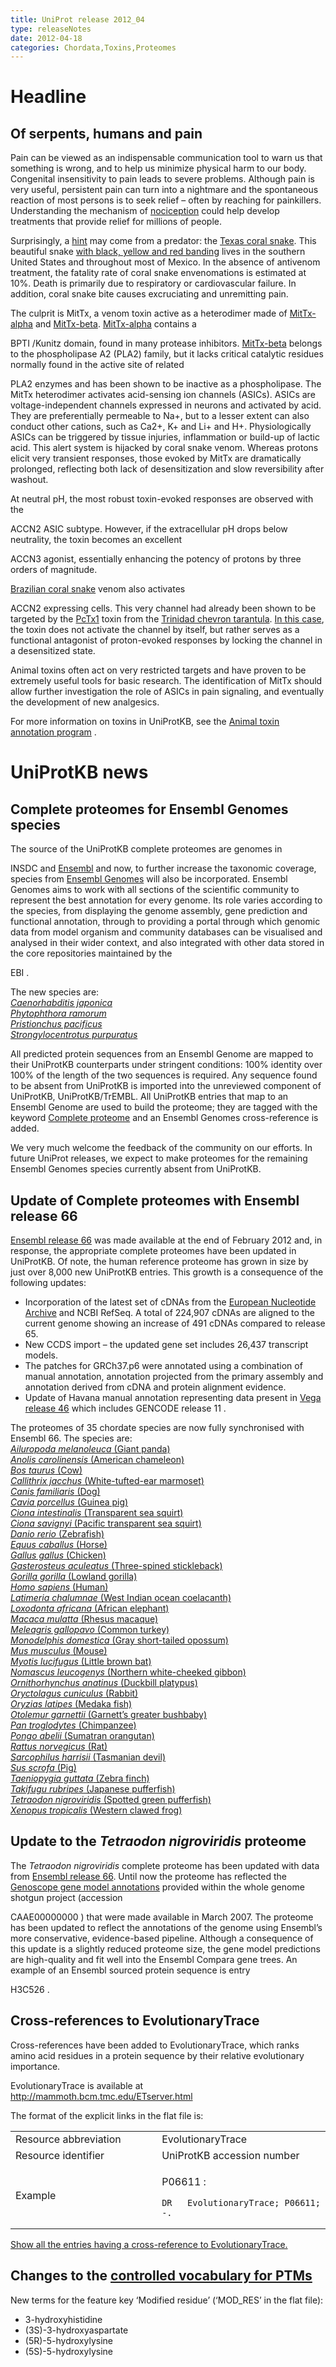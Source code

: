 ```yaml
---
title: UniProt release 2012_04
type: releaseNotes
date: 2012-04-18
categories: Chordata,Toxins,Proteomes
---
```


# Headline

## Of serpents, humans and pain

Pain can be viewed as an indispensable communication tool to warn us that something is wrong, and to help us minimize physical harm to our body. Congenital insensitivity to pain leads to severe problems. Although pain is very useful, persistent pain can turn into a nightmare and the spontaneous reaction of most persons is to seek relief – often by reaching for painkillers. Understanding the mechanism of [nociception](http://medical-dictionary.thefreedictionary.com/nociception) could help develop treatments that provide relief for millions of people.

Surprisingly, a [hint](http://www.ncbi.nlm.nih.gov/pubmed/22094702) may come from a predator: the [Texas coral snake](https://www.uniprot.org/taxonomy/1114302 "_Micrurus tener tener_"). This beautiful snake [with black, yellow and red banding](http://upload.wikimedia.org/wikipedia/commons/c/cb/Micrurus_tener.jpg) lives in the southern United States and throughout most of Mexico. In the absence of antivenom treatment, the fatality rate of coral snake envenomations is estimated at 10%. Death is primarily due to respiratory or cardiovascular failure. In addition, coral snake bite causes excruciating and unremitting pain.

The culprit is MitTx, a venom toxin active as a heterodimer made of [MitTx-alpha](https://www.uniprot.org/uniprotkb/G9I929) and [MitTx-beta](http://www.uniprot.org/uniprotkb/G9I930). [MitTx-alpha](http://www.uniprot.org/uniprotkb/G9I929) contains a

BPTI /Kunitz domain, found in many protease inhibitors. [MitTx-beta](https://www.uniprot.org/uniprotkb/G9I930) belongs to the phospholipase A2 (PLA2) family, but it lacks critical catalytic residues normally found in the active site of related

PLA2 enzymes and has been shown to be inactive as a phospholipase. The MitTx heterodimer activates acid-sensing ion channels (ASICs). ASICs are voltage-independent channels expressed in neurons and activated by acid. They are preferentially permeable to Na+, but to a lesser extent can also conduct other cations, such as Ca2+, K+ and Li+ and H+. Physiologically ASICs can be triggered by tissue injuries, inflammation or build-up of lactic acid. This alert system is hijacked by coral snake venom. Whereas protons elicit very transient responses, those evoked by MitTx are dramatically prolonged, reflecting both lack of desensitization and slow reversibility after washout.

At neutral pH, the most robust toxin-evoked responses are observed with the

ACCN2 ASIC subtype. However, if the extracellular pH drops below neutrality, the toxin becomes an excellent

ACCN3 agonist, essentially enhancing the potency of protons by three orders of magnitude.

[Brazilian coral snake](https://www.uniprot.org/taxonomy/129461) venom also activates

ACCN2 expressing cells. This very channel had already been shown to be targeted by the [PcTx1](https://www.uniprot.org/uniprotkb/P60514) toxin from the [Trinidad chevron tarantula](http://www.uniprot.org/taxonomy/179874). [In this case](http://www.ncbi.nlm.nih.gov/pubmed/10829030), the toxin does not activate the channel by itself, but rather serves as a functional antagonist of proton-evoked responses by locking the channel in a desensitized state.

Animal toxins often act on very restricted targets and have proven to be extremely useful tools for basic research. The identification of MitTx should allow further investigation the role of ASICs in pain signaling, and eventually the development of new analgesics.

For more information on toxins in UniProtKB, see the [Animal toxin annotation program](https://www.uniprot.org/help/Toxins) .

# UniProtKB news

## Complete proteomes for Ensembl Genomes species

The source of the UniProtKB complete proteomes are genomes in

INSDC and [Ensembl](http://www.ensembl.org/index.html) and now, to further increase the taxonomic coverage, species from [Ensembl Genomes](http://www.ensemblgenomes.org/) will also be incorporated. Ensembl Genomes aims to work with all sections of the scientific community to represent the best annotation for every genome. Its role varies according to the species, from displaying the genome assembly, gene prediction and functional annotation, through to providing a portal through which genomic data from model organism and community databases can be visualised and analysed in their wider context, and also integrated with other data stored in the core repositories maintained by the

EBI .

The new species are:  
[_Caenorhabditis japonica_](http://metazoa.ensembl.org/Caenorhabditis_japonica/Info/Index)  
[_Phytophthora ramorum_](http://protists.ensembl.org/Phytophthora_ramorum/Info/Index/)  
[_Pristionchus pacificus_](http://metazoa.ensembl.org/Pristionchus_pacificus/Info/Index/)  
[_Strongylocentrotus purpuratus_](http://metazoa.ensembl.org/Strongylocentrotus_purpuratus/Info/Index)

All predicted protein sequences from an Ensembl Genome are mapped to their UniProtKB counterparts under stringent conditions: 100% identity over 100% of the length of the two sequences is required. Any sequence found to be absent from UniProtKB is imported into the unreviewed component of UniProtKB, UniProtKB/TrEMBL. All UniProtKB entries that map to an Ensembl Genome are used to build the proteome; they are tagged with the keyword [Complete proteome](https://www.uniprot.org/keywords/KW-0181) and an Ensembl Genomes cross-reference is added.

We very much welcome the feedback of the community on our efforts. In future UniProt releases, we expect to make proteomes for the remaining Ensembl Genomes species currently absent from UniProtKB.

## Update of Complete proteomes with Ensembl release 66

[Ensembl release 66](http://www.ensembl.org/info/website/news.html) was made available at the end of February 2012 and, in response, the appropriate complete proteomes have been updated in UniProtKB. Of note, the human reference proteome has grown in size by just over 8,000 new UniProtKB entries. This growth is a consequence of the following updates:

- Incorporation of the latest set of cDNAs from the [European Nucleotide Archive](http://www.ebi.ac.uk/ena/) and NCBI RefSeq. A total of 224,907 cDNAs are aligned to the current genome showing an increase of 491 cDNAs compared to release 65.
- New CCDS import – the updated gene set includes 26,437 transcript models.
- The patches for GRCh37.p6 were annotated using a combination of manual annotation, annotation projected from the primary assembly and annotation derived from cDNA and protein alignment evidence.
- Update of Havana manual annotation representing data present in [Vega release 46](http://vega.sanger.ac.uk/Homo_sapiens/Info/Index) which includes GENCODE release 11 .

The proteomes of 35 chordate species are now fully synchronised with Ensembl 66. The species are:  
[_Ailuropoda melanoleuca_ (Giant panda)](https://www.uniprot.org/uniprotkb?query=organism_id:9646+AND+keyword:KW-0181)  
[_Anolis carolinensis_ (American chameleon)](https://www.uniprot.org/uniprotkb?query=organism_id:28377+AND+keyword:KW-0181)  
[_Bos taurus_ (Cow)](https://www.uniprot.org/uniprotkb?query=organism_id:9913+AND+keyword:KW-0181)  
[_Callithrix jacchus_ (White-tufted-ear marmoset)](https://www.uniprot.org/uniprotkb?query=organism_id:9483+AND+keyword:KW-0181)  
[_Canis familiaris_ (Dog)](https://www.uniprot.org/uniprotkb?query=organism_id:9615+AND+keyword:KW-0181)  
[_Cavia porcellus_ (Guinea pig)](https://www.uniprot.org/uniprotkb?query=organism_id:10141+AND+keyword:KW-0181)  
[_Ciona intestinalis_ (Transparent sea squirt)](https://www.uniprot.org/uniprotkb?query=organism_id:7719+AND+keyword:KW-0181)  
[_Ciona savignyi_ (Pacific transparent sea squirt)](https://www.uniprot.org/uniprotkb?query=organism_id:51511+AND+keyword:KW-0181)  
[_Danio rerio_ (Zebrafish)](https://www.uniprot.org/uniprotkb?query=organism_id:7955+AND+keyword:KW-0181)  
[_Equus caballus_ (Horse)](https://www.uniprot.org/uniprotkb?query=organism_id:9796+AND+keyword:KW-0181)  
[_Gallus gallus_ (Chicken)](https://www.uniprot.org/uniprotkb?query=organism_id:9031+AND+keyword:KW-0181)  
[_Gasterosteus aculeatus_ (Three-spined stickleback)](https://www.uniprot.org/uniprotkb?query=organism_id:69293+AND+keyword:KW-0181)  
[_Gorilla gorilla_ (Lowland gorilla)](https://www.uniprot.org/uniprotkb?query=organism_id:9595+AND+keyword:KW-0181)  
[_Homo sapiens_ (Human)](https://www.uniprot.org/uniprotkb?query=organism_id:9606+AND+keyword:KW-0181)  
[_Latimeria chalumnae_ (West Indian ocean coelacanth)](https://www.uniprot.org/uniprotkb?query=organism_id:7897+AND+keyword:KW-0181)  
[_Loxodonta africana_ (African elephant)](https://www.uniprot.org/uniprotkb?query=organism_id:9785+AND+keyword:KW-0181)  
[_Macaca mulatta_ (Rhesus macaque)](https://www.uniprot.org/uniprotkb?query=organism_id:9544+AND+keyword:KW-0181)  
[_Meleagris gallopavo_ (Common turkey)](https://www.uniprot.org/uniprotkb?query=organism_id:9103+AND+keyword:KW-0181)  
[_Monodelphis domestica_ (Gray short-tailed opossum)](https://www.uniprot.org/uniprotkb?query=organism_id:13616+AND+keyword:KW-0181)  
[_Mus musculus_ (Mouse)](https://www.uniprot.org/uniprotkb?query=organism_id:10090+AND+keyword:KW-0181)  
[_Myotis lucifugus_ (Little brown bat)](https://www.uniprot.org/uniprotkb?query=organism_id:59463+AND+keyword:KW-0181)  
[_Nomascus leucogenys_ (Northern white-cheeked gibbon)](https://www.uniprot.org/uniprotkb?query=organism_id:61853+AND+keyword:KW-0181)  
[_Ornithorhynchus anatinus_ (Duckbill platypus)](https://www.uniprot.org/uniprotkb?query=organism_id:9258+AND+keyword:KW-0181)  
[_Oryctolagus cuniculus_ (Rabbit)](https://www.uniprot.org/uniprotkb?query=organism_id:9986+AND+keyword:KW-0181)  
[_Oryzias latipes_ (Medaka fish)](https://www.uniprot.org/uniprotkb?query=organism_id:8090+AND+keyword:KW-0181)  
[_Otolemur garnettii_ (Garnett’s greater bushbaby)](https://www.uniprot.org/uniprotkb?query=organism_id:30611+AND+keyword:KW-0181)  
[_Pan troglodytes_ (Chimpanzee)](https://www.uniprot.org/uniprotkb?query=organism_id:9598+AND+keyword:KW-0181)  
[_Pongo abelii_ (Sumatran orangutan)](https://www.uniprot.org/uniprotkb?query=organism_id:9601+AND+keyword:KW-0181)  
[_Rattus norvegicus_ (Rat)](https://www.uniprot.org/uniprotkb?query=organism_id:10116+AND+keyword:KW-0181)  
[_Sarcophilus harrisii_ (Tasmanian devil)](https://www.uniprot.org/uniprotkb?query=organism_id:9305+AND+keyword:KW-0181)  
[_Sus scrofa_ (Pig)](https://www.uniprot.org/uniprotkb?query=organism_id:9823+AND+keyword:KW-0181)  
[_Taeniopygia guttata_ (Zebra finch)](https://www.uniprot.org/uniprotkb?query=organism_id:59729+AND+keyword:KW-0181)  
[_Takifugu rubripes_ (Japanese pufferfish)](https://www.uniprot.org/uniprotkb?query=organism_id:31033+AND+keyword:KW-0181)  
[_Tetraodon nigroviridis_ (Spotted green pufferfish)](https://www.uniprot.org/uniprotkb?query=organism_id:99883+AND+keyword:KW-0181)  
[_Xenopus tropicalis_ (Western clawed frog)](https://www.uniprot.org/uniprotkb?query=organism_id:8364+AND+keyword:KW-0181)

## Update to the _Tetraodon nigroviridis_ proteome

The _Tetraodon nigroviridis_ complete proteome has been updated with data from [Ensembl release 66](http://www.ensembl.org/Tetraodon_nigroviridis/Info/Index). Until now the proteome has reflected the [Genoscope gene model annotations](http://www.genoscope.cns.fr/externe/tetranew/) provided within the whole genome shotgun project (accession

CAAE00000000 ) that were made available in March 2007. The proteome has been updated to reflect the annotations of the genome using Ensembl’s more conservative, evidence-based pipeline. Although a consequence of this update is a slightly reduced proteome size, the gene model predictions are high-quality and fit well into the Ensembl Compara gene trees. An example of an Ensembl sourced protein sequence is entry

H3C526 .

## Cross-references to EvolutionaryTrace

Cross-references have been added to EvolutionaryTrace, which ranks amino acid residues in a protein sequence by their relative evolutionary importance.

EvolutionaryTrace is available at <http://mammoth.bcm.tmc.edu/ETserver.html>

The format of the explicit links in the flat file is:

<table><colgroup><col style="width: 46%" /><col style="width: 53%" /></colgroup><tbody><tr class="odd"><td>Resource abbreviation</td><td>EvolutionaryTrace</td></tr><tr class="even"><td>Resource identifier</td><td>UniProtKB accession number</td></tr><tr class="odd"><td>Example</td><td><p>P06611 :</p><pre><code>DR   EvolutionaryTrace; P06611; -.</code></pre></td></tr></tbody></table>

[Show all the entries having a cross-reference to EvolutionaryTrace.](https://www.uniprot.org/uniprotkb?query=database:evolutionarytrace)

## Changes to the [controlled vocabulary for PTMs](https://ftp.uniprot.org/pub/databases/uniprot/current_release/knowledgebase/complete/docs/ptmlist)

New terms for the feature key ‘Modified residue’ (‘MOD_RES’ in the flat file):

- 3-hydroxyhistidine
- (3S)-3-hydroxyaspartate
- (5R)-5-hydroxylysine
- (5S)-5-hydroxylysine

